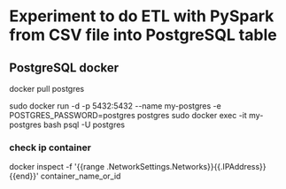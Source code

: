 # Experiment to do ETL with PySpark from CSV file into PostgreSQL table

## PostgreSQL docker
docker pull postgres

sudo docker run -d -p 5432:5432 --name my-postgres -e POSTGRES_PASSWORD=postgres postgres
sudo docker exec -it my-postgres bash
psql -U postgres

### check ip container 
docker inspect -f '{{range .NetworkSettings.Networks}}{{.IPAddress}}{{end}}' container_name_or_id
